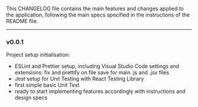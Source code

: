 This CHANGELOG file contains the main features and changes applied to the application, following the main specs specified in the instructions of the README file.

---

### v0.0.1

Project setup initialisation:

-   ESLint and Prettier setup, including Visual Studio Code settings and extensions: fix and prettify on file save for main .js and .jsx files
-   Jest setup for Unit Testing with React Testing Library
-   first simple basic Unit Test
-   ready to start implementing features accordingly with instructions and design specs
